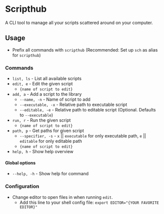 # Scripthub
A CLI tool to manage all your scripts scattered around on your computer.

## Usage
- Prefix all commands with `scripthub` (Recommended: Set up `sch` as alias for `scripthub`)

### Commands
- `list, ls` - List all available scripts
- `edit, e` - Edit the given script
	- `{name of script to edit}`
- `add, a` - Add a script to the library
	- `--name, -n` - Name of script to add
	- `--executable, -x` - Relative path to executable script
	- `--editable, -e` - Relative path to editable script (Optional. Defaults to `--executable`)
- `run, r` - Run the given script
	- `{name of script to edit}`
- `path, p` - Get paths for given script
	- `--specifier, -s` - `x` || `executable` for only executable path, `e` || `editable` for only editable path
	- `{name of script to edit}`
- `help, h` - Show help overview

#### Global options
- `--help, -h` - Show help for command

### Configuration
- Change editor to open files in when running `edit`.
	- Add this line to your shell config file: `export EDITOR="{YOUR FAVORITE EDITOR}"`

